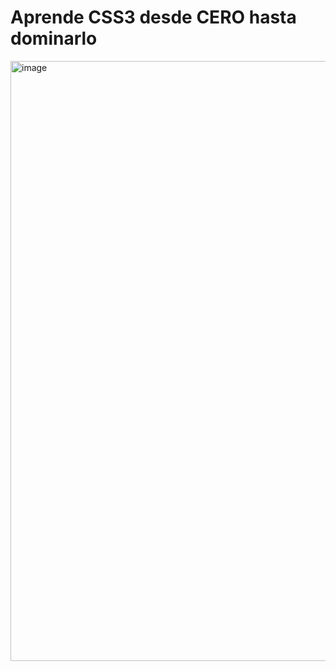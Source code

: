 # Aprende CSS3 desde CERO hasta dominarlo
<img width="960" alt="image" src="https://user-images.githubusercontent.com/63321623/160260107-91ce4b5e-c6b8-465a-851d-c8c4ba56a812.png">
